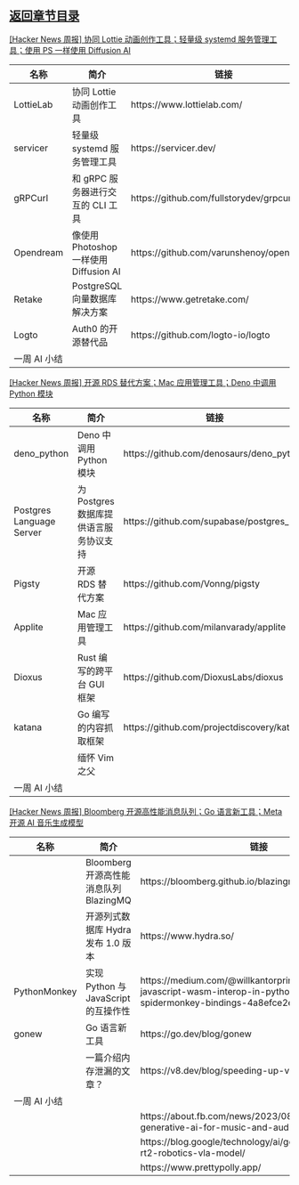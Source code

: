 ## [返回章节目录](../2023Q3-Hacker-News.md)


[[Hacker News 周报] 协同 Lottie 动画创作工具；轻量级 systemd 服务管理工具；使用 PS 一样使用 Diffusion
AI](https://www.bilibili.com/video/BV1Tz4y1u7VR)

<table>
  <theader>
    <th>名称</th>
    <th>简介</th>
    <th>链接</th>
  </theader><tbody>
    <tr>
      <td>LottieLab</td>
      <td>协同 Lottie 动画创作工具</td>
      <td>https://www.lottielab.com/</td>
    </tr><tr>
      <td>servicer</td>
      <td>轻量级 systemd 服务管理工具</td>
      <td>https://servicer.dev/</td>
    </tr><tr>
      <td>gRPCurl</td>
      <td>和 gRPC 服务器进行交互的 CLI 工具</td>
      <td>https://github.com/fullstorydev/grpcurl</td>
    </tr><tr>
      <td>Opendream</td>
      <td>像使用 Photoshop 一样使用 Diffusion AI</td>
      <td>https://github.com/varunshenoy/opendream</td>
    </tr><tr>
      <td>Retake</td>
      <td>PostgreSQL 向量数据库解决方案</td>
      <td>https://www.getretake.com/</td>
    </tr><tr>
      <td>Logto</td>
      <td>Auth0 的开源替代品</td>
      <td>https://github.com/logto-io/logto</td>
    </tr><tr>
      <td>一周 AI 小结</td>
      <td></td>
      <td></td>
    </tr>
  </tbody>
</table>

[[Hacker News 周报] 开源 RDS 替代方案；Mac 应用管理工具；Deno 中调用 Python
模块](https://www.bilibili.com/video/BV1hp4y1g7mh)

<table>
  <theader>
    <th>名称</th>
    <th>简介</th>
    <th>链接</th>
  </theader><tbody>
    <tr>
      <td>deno_python</td>
      <td>Deno 中调用 Python 模块</td>
      <td>https://github.com/denosaurs/deno_python</td>
    </tr><tr>
      <td>Postgres Language Server</td>
      <td>为 Postgres 数据库提供语言服务协议支持</td>
      <td>https://github.com/supabase/postgres_lsp</td>
    </tr><tr>
      <td>Pigsty</td>
      <td>开源 RDS 替代方案</td>
      <td>https://github.com/Vonng/pigsty</td>
    </tr><tr>
      <td>Applite</td>
      <td>Mac 应用管理工具</td>
      <td>https://github.com/milanvarady/applite</td>
    </tr><tr>
      <td>Dioxus</td>
      <td>Rust 编写的跨平台 GUI 框架</td>
      <td>https://github.com/DioxusLabs/dioxus</td>
    </tr><tr>
      <td>katana</td>
      <td>Go 编写的内容抓取框架</td>
      <td>https://github.com/projectdiscovery/katana</td>
    </tr><tr>
      <td></td>
      <td>缅怀 Vim 之父</td>
      <td></td>
    </tr><tr>
      <td>一周 AI 小结</td>
      <td></td>
      <td></td>
    </tr>
  </tbody>
</table>

[[Hacker News 周报] Bloomberg 开源高性能消息队列；Go 语言新工具；Meta 开源 AI
音乐生成模型](https://www.bilibili.com/video/BV1m44y1w7DU)

<table>
  <theader>
    <th>名称</th>
    <th>简介</th>
    <th>链接</th>
  </theader><tbody>
    <tr>
      <td></td>
      <td>Bloomberg 开源高性能消息队列 BlazingMQ</td>
      <td>https://bloomberg.github.io/blazingmq/</td>
    </tr><tr>
      <td></td>
      <td>开源列式数据库 Hydra 发布 1.0 版本</td>
      <td>https://www.hydra.so/</td>
    </tr><tr>
      <td>PythonMonkey</td>
      <td>实现 Python 与 JavaScript 的互操作性</td>
      <td>https://medium.com/@willkantorpringle/pythonmonkey-javascript-wasm-interop-in-python-using-spidermonkey-bindings-4a8efce2e598</td>
    </tr><tr>
      <td>gonew</td>
      <td>Go 语言新工具</td>
      <td>https://go.dev/blog/gonew</td>
    </tr><tr>
      <td></td>
      <td>一篇介绍内存泄漏的文章？</td>
      <td>https://v8.dev/blog/speeding-up-v8-heap-snapshots</td>
    </tr><tr>
      <td>一周 AI 小结</td>
      <td></td>
      <td></td>
    </tr><tr>
      <td></td>
      <td></td>
      <td>https://about.fb.com/news/2023/08/audiocraft-generative-ai-for-music-and-audio</td>
    </tr><tr>
      <td></td>
      <td></td>
      <td>https://blog.google/technology/ai/google-deepmind-rt2-robotics-vla-model/</td>
    </tr><tr>
      <td></td>
      <td></td>
      <td> https://www.prettypolly.app/</td>
    </tr>
  </tbody>
</table>